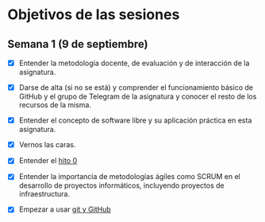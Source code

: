 # Objetivos de las sesiones

## Semana 1 (9 de septiembre)

- [x] Entender la metodología docente, de evaluación y de interacción de la asignatura.
- [x] Darse de alta (si no se está) y comprender el funcionamiento básico de GitHub y el
   grupo de Telegram de la asignatura y conocer el resto de los recursos de la misma.
- [x] Entender el concepto de software libre y su aplicación práctica en esta asignatura.
- [x] Vernos las caras.
- [x] Entender el [hito 0](http://jj.github.io/IV/documentos/proyecto/0.Repositorio)
- [x] Entender la importancia de metodologías ágiles como SCRUM en el
   desarrollo de proyectos informáticos, incluyendo proyectos de infraestructura.
- [x] Empezar a usar [git y GitHub](https://rogerdudler.github.io/git-guide/index.es.html)

